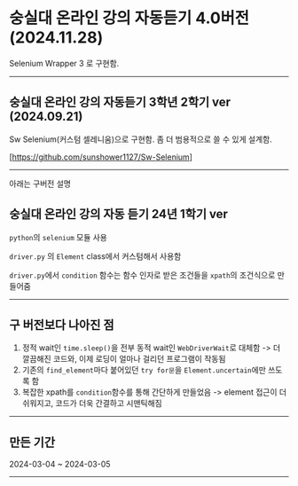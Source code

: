 # 숭실대 온라인 강의 자동듣기 4.0버전 (2024.11.28)

Selenium Wrapper 3 로 구현함.

---

## 숭실대 온라인 강의 자동듣기 3학년 2학기 ver (2024.09.21)

Sw Selenium(커스텀 셀레니움)으로 구현함.
좀 더 범용적으로 쓸 수 있게 설계함.

[https://github.com/sunshower1127/Sw-Selenium]

---

아래는 구버전 설명

## 숭실대 온라인 강의 자동 듣기 24년 1학기 ver

`python`의 `selenium` 모듈 사용

`driver.py` 의 `Element` class에서 커스텀해서 사용함

`driver.py`에서 `condition` 함수는 함수 인자로 받은 조건들을 `xpath`의 조건식으로 만들어줌

---

## 구 버전보다 나아진 점

1. 정적 wait인 `time.sleep()`을 전부 동적 wait인 `WebDriverWait`로 대체함
   -> 더 깔끔해진 코드와, 이제 로딩이 얼마나 걸리던 프로그램이 작동됨
2. 기존의 `find_element`마다 붙어있던 `try for문`을 `Element.uncertain`에만 쓰도록 함
3. 복잡한 xpath를 `condition`함수를 통해 간단하게 만들었음
   -> element 접근이 더 쉬워지고, 코드가 더욱 간결하고 시맨틱해짐

---

## 만든 기간

2024-03-04 ~ 2024-03-05

---
